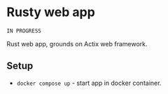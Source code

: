 # Rusty web app 

`IN PROGRESS`

Rust web app, grounds on Actix web framework.

## Setup

- `docker compose up` - start app in docker container.

